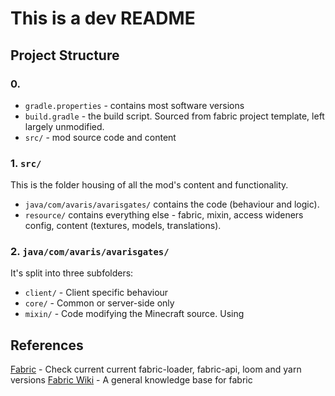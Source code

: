 # This is a dev README

## Project Structure
### 0.
- `gradle.properties` - contains most software versions
- `build.gradle` - the build script. Sourced from fabric project template, left largely unmodified.
- `src/` - mod source code and content
### 1.  `src/`
This is the folder housing of all the mod's content and functionality.
- `java/com/avaris/avarisgates/` contains the code (behaviour and logic).
- `resource/` contains everything else - fabric, mixin, access wideners config, content (textures, models, translations).
### 2. `java/com/avaris/avarisgates/`
It's split into three subfolders:
- `client/` - Client specific behaviour
- `core/` - Common or server-side only
- `mixin/` - Code modifying the Minecraft source. Using 

## References
[Fabric](https://fabricmc.net/develop/) - Check current current fabric-loader, fabric-api, loom and yarn versions
[Fabric Wiki](https://wiki.fabricmc.net/tutorial:start) - A general knowledge base for fabric